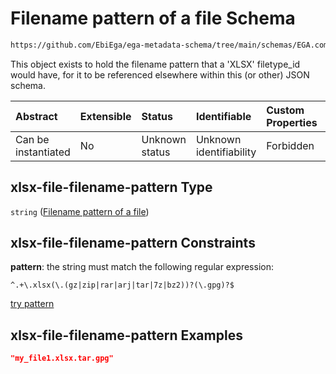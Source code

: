 # Filename pattern of a  file Schema

```txt
https://github.com/EbiEga/ega-metadata-schema/tree/main/schemas/EGA.common-definitions.json#/definitions/xlsx-file-filename-pattern
```

This object exists to hold the filename pattern that a 'XLSX' filetype\_id would have, for it to be referenced elsewhere within this (or other) JSON schema.

| Abstract            | Extensible | Status         | Identifiable            | Custom Properties | Additional Properties | Access Restrictions | Defined In                                                                                           |
| :------------------ | :--------- | :------------- | :---------------------- | :---------------- | :-------------------- | :------------------ | :--------------------------------------------------------------------------------------------------- |
| Can be instantiated | No         | Unknown status | Unknown identifiability | Forbidden         | Allowed               | none                | [EGA.common-definitions.json\*](../../../schemas/EGA.common-definitions.json "open original schema") |

## xlsx-file-filename-pattern Type

`string` ([Filename pattern of a  file](ega-12-definitions-filename-pattern-of-a--file.md))

## xlsx-file-filename-pattern Constraints

**pattern**: the string must match the following regular expression:&#x20;

```regexp
^.+\.xlsx(\.(gz|zip|rar|arj|tar|7z|bz2))?(\.gpg)?$
```

[try pattern](https://regexr.com/?expression=%5E.%2B%5C.xlsx\(%5C.\(gz%7Czip%7Crar%7Carj%7Ctar%7C7z%7Cbz2\)\)%3F\(%5C.gpg\)%3F%24 "try regular expression with regexr.com")

## xlsx-file-filename-pattern Examples

```json
"my_file1.xlsx.tar.gpg"
```

